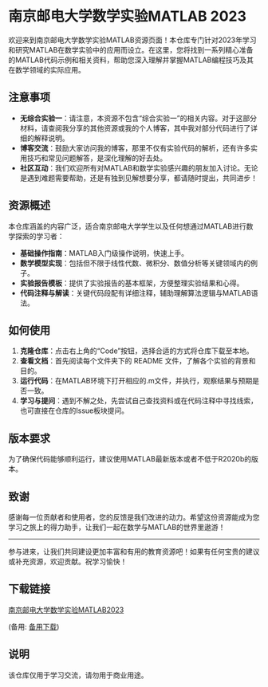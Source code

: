 # 南京邮电大学数学实验MATLAB 2023

欢迎来到南京邮电大学数学实验MATLAB资源页面！本仓库专门针对2023年学习和研究MATLAB在数学实验中的应用而设立。在这里，您将找到一系列精心准备的MATLAB代码示例和相关资料，帮助您深入理解并掌握MATLAB编程技巧及其在数学领域的实际应用。

## 注意事项
- **无综合实验一**：请注意，本资源不包含“综合实验一”的相关内容。对于这部分材料，请查阅我分享的其他资源或我的个人博客，其中我对部分代码进行了详细的解释说明。
- **博客交流**：鼓励大家访问我的博客，那里不仅有实验代码的解析，还有许多实用技巧和常见问题解答，是深化理解的好去处。
- **社区互动**：我们欢迎所有对MATLAB和数学实验感兴趣的朋友加入讨论。无论是遇到难题需要帮助，还是有独到见解想要分享，都请随时提出，共同进步！

## 资源概述
本仓库涵盖的内容广泛，适合南京邮电大学学生以及任何想通过MATLAB进行数学探索的学习者：
- **基础操作指南**：MATLAB入门级操作说明，快速上手。
- **数学模型实现**：包括但不限于线性代数、微积分、数值分析等关键领域内的例子。
- **实验报告模板**：提供了实验报告的基本框架，方便整理实验结果和心得。
- **代码注释与解读**：关键代码段配有详细注释，辅助理解算法逻辑与MATLAB语法。

## 如何使用
1. **克隆仓库**：点击右上角的“Code”按钮，选择合适的方式将仓库下载至本地。
2. **查看文档**：首先阅读每个文件夹下的 README 文件，了解各个实验的背景和目的。
3. **运行代码**：在MATLAB环境下打开相应的.m文件，并执行，观察结果与预期是否一致。
4. **学习与提问**：遇到不解之处，先尝试自己查找资料或在代码注释中寻找线索，也可直接在仓库的Issue板块提问。

## 版本要求
为了确保代码能够顺利运行，建议使用MATLAB最新版本或者不低于R2020b的版本。

## 致谢
感谢每一位贡献者和使用者，您的反馈是我们改进的动力。希望这份资源能成为您学习之旅上的得力助手，让我们一起在数学与MATLAB的世界里遨游！

---

参与进来，让我们共同建设更加丰富和有用的教育资源吧！如果有任何宝贵的建议或补充资源，欢迎贡献。祝学习愉快！

## 下载链接
[南京邮电大学数学实验MATLAB2023](https://pan.quark.cn/s/a453c2fcdecd) 

(备用: [备用下载](https://pan.baidu.com/s/1Pot4paC5t5V36PXsEUAacA?pwd=1234))

## 说明

该仓库仅用于学习交流，请勿用于商业用途。
